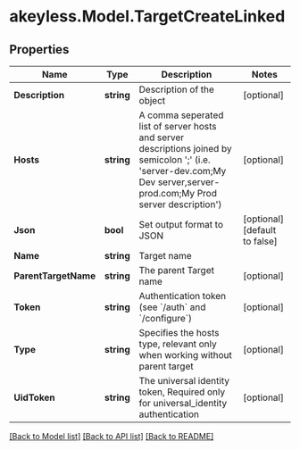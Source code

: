 # akeyless.Model.TargetCreateLinked

## Properties

Name | Type | Description | Notes
------------ | ------------- | ------------- | -------------
**Description** | **string** | Description of the object | [optional] 
**Hosts** | **string** | A comma seperated list of server hosts and server descriptions joined by semicolon &#39;;&#39; (i.e. &#39;server-dev.com;My Dev server,server-prod.com;My Prod server description&#39;) | [optional] 
**Json** | **bool** | Set output format to JSON | [optional] [default to false]
**Name** | **string** | Target name | 
**ParentTargetName** | **string** | The parent Target name | [optional] 
**Token** | **string** | Authentication token (see &#x60;/auth&#x60; and &#x60;/configure&#x60;) | [optional] 
**Type** | **string** | Specifies the hosts type, relevant only when working without parent target | [optional] 
**UidToken** | **string** | The universal identity token, Required only for universal_identity authentication | [optional] 

[[Back to Model list]](../README.md#documentation-for-models) [[Back to API list]](../README.md#documentation-for-api-endpoints) [[Back to README]](../README.md)

